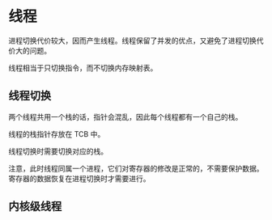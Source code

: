 # 线程

进程切换代价较大，因而产生线程。线程保留了并发的优点，又避免了进程切换代价大的问题。

线程相当于只切换指令，而不切换内存映射表。

## 线程切换

两个线程共用一个栈的话，指针会混乱，因此每个线程都有一个自己的栈。

线程的栈指针存放在 TCB 中。

线程切换时需要切换对应的栈。

注意，此时线程同属一个进程，它们对寄存器的修改是正常的，不需要保护数据。寄存器的数据恢复在进程切换时才需要进行。



## 内核级线程
